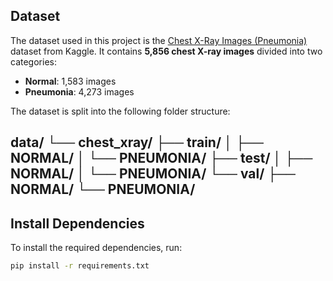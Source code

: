 ## **Dataset**
The dataset used in this project is the [Chest X-Ray Images (Pneumonia)](https://www.kaggle.com/paultimothymooney/chest-xray-pneumonia) dataset from Kaggle. It contains **5,856 chest X-ray images** divided into two categories:
- **Normal**: 1,583 images
- **Pneumonia**: 4,273 images

The dataset is split into the following folder structure:

data/
└── chest_xray/
    ├── train/
    │   ├── NORMAL/
    │   └── PNEUMONIA/
    ├── test/
    │   ├── NORMAL/
    │   └── PNEUMONIA/
    └── val/
        ├── NORMAL/
        └── PNEUMONIA/
---

## **Install Dependencies**
To install the required dependencies, run:
```bash
pip install -r requirements.txt

